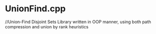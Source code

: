 # UnionFind.cpp

//Union-Find Disjoint Sets Library written in OOP manner, using both path compression and union by rank heuristics
